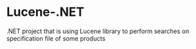 # Lucene-.NET
.NET project that is using Lucene library to perform searches on specification file of some products
